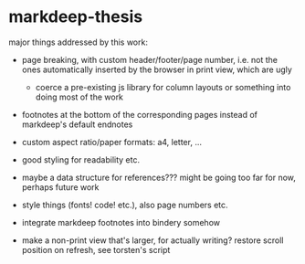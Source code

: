 # markdeep-thesis

major things addressed by this work:

* page breaking, with custom header/footer/page number, i.e. not the ones automatically inserted by the browser in print view, which are ugly
    * coerce a pre-existing js library for column layouts or something into doing most of the work
* footnotes at the bottom of the corresponding pages instead of markdeep's default endnotes
* custom aspect ratio/paper formats: a4, letter, ...
* good styling for readability etc.

* maybe a data structure for references??? might be going too far for now, perhaps future work



* style things (fonts! code! etc.), also page numbers etc.
* integrate markdeep footnotes into bindery somehow
* make a non-print view that's larger, for actually writing? restore scroll position on refresh, see torsten's script
